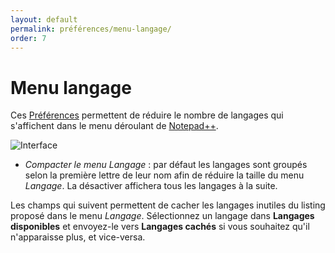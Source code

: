```yaml
---
layout: default
permalink: préférences/menu-langage/
order: 7
---
```

# Menu langage

Ces [Préférences](préférences.md) permettent de réduire le nombre de langages qui s'affichent dans le menu déroulant de [Notepad++](notepad++.md).

![Interface](https://github.com/nliautaud/nppmanuel/blob/master/images/preferences/07_language.png)

- *Compacter le menu Langage* : par défaut les langages sont groupés selon la première lettre de leur nom afin de réduire la taille du menu *Langage*. La désactiver affichera tous les langages à la suite.

Les champs qui suivent permettent de cacher les langages inutiles du listing proposé dans le menu *Langage*. Sélectionnez un langage dans **Langages disponibles** et envoyez-le vers **Langages cachés** si vous souhaitez qu'il n'apparaisse plus, et vice-versa.
